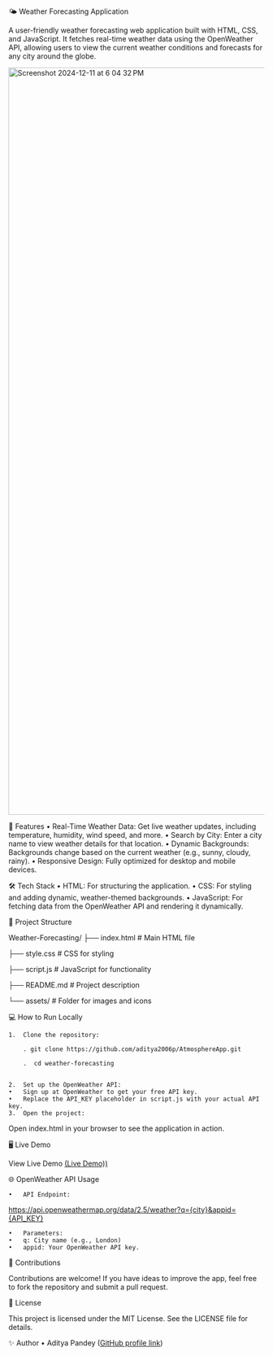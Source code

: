 🌤️ Weather Forecasting Application

A user-friendly weather forecasting web application built with HTML, CSS, and JavaScript. It fetches real-time weather data using the OpenWeather API, allowing users to view the current weather conditions and forecasts for any city around the globe.

<img width="1470" alt="Screenshot 2024-12-11 at 6 04 32 PM" src="https://github.com/user-attachments/assets/c0709455-7e0f-45f5-a5cb-e4b65ad6c9ad">



🚀 Features
	•	Real-Time Weather Data: Get live weather updates, including temperature, humidity, wind speed, and more.
	•	Search by City: Enter a city name to view weather details for that location.
	•	Dynamic Backgrounds: Backgrounds change based on the current weather (e.g., sunny, cloudy, rainy).
	•	Responsive Design: Fully optimized for desktop and mobile devices.

🛠️ Tech Stack
	•	HTML: For structuring the application.
	•	CSS: For styling and adding dynamic, weather-themed backgrounds.
	•	JavaScript: For fetching data from the OpenWeather API and rendering it dynamically.

📂 Project Structure

Weather-Forecasting/
├── index.html        # Main HTML file

├── style.css         # CSS for styling

├── script.js         # JavaScript for functionality

├── README.md         # Project description

└── assets/           # Folder for images and icons

💻 How to Run Locally

	1.	Clone the repository:

        . git clone https://github.com/aditya2006p/AtmosphereApp.git

        .  cd weather-forecasting


	2.	Set up the OpenWeather API:
	•	Sign up at OpenWeather to get your free API key.
	•	Replace the API_KEY placeholder in script.js with your actual API key.
	3.	Open the project:
 
Open index.html in your browser to see the application in action.

🖥️ Live Demo

View Live Demo
[(Live Demo))](aditya2006p.github.io/AtmosphereApp/)

🌐 OpenWeather API Usage

	•	API Endpoint:

 
https://api.openweathermap.org/data/2.5/weather?q={city}&appid={API_KEY}

	•	Parameters:
	•	q: City name (e.g., London)
	•	appid: Your OpenWeather API key.


🤝 Contributions

Contributions are welcome! If you have ideas to improve the app, feel free to fork the repository and submit a pull request.

📜 License

This project is licensed under the MIT License. See the LICENSE file for details.

✨ Author
	•	Aditya Pandey
([GitHub profile link](https://github.com/Aditya2006p))
